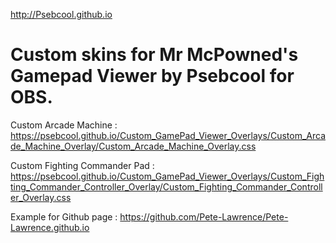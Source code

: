 http://Psebcool.github.io

# Custom skins for Mr McPowned's Gamepad Viewer by Psebcool for OBS.

Custom Arcade Machine :
https://psebcool.github.io/Custom_GamePad_Viewer_Overlays/Custom_Arcade_Machine_Overlay/Custom_Arcade_Machine_Overlay.css

Custom Fighting Commander Pad :
https://psebcool.github.io/Custom_GamePad_Viewer_Overlays/Custom_Fighting_Commander_Controller_Overlay/Custom_Fighting_Commander_Controller_Overlay.css

Example for Github page : https://github.com/Pete-Lawrence/Pete-Lawrence.github.io
